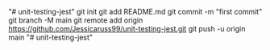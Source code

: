 "# unit-testing-jest"  git init git add README.md git commit -m "first commit" git branch -M main git remote add origin https://github.com/Jessicaruss99/unit-testing-jest.git git push -u origin main
"# unit-testing-jest" 
